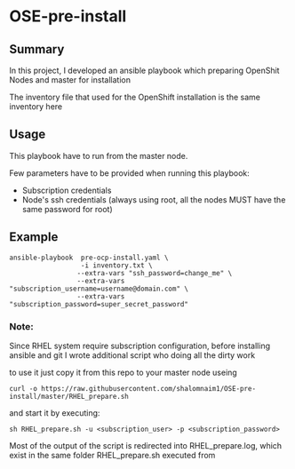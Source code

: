 # OSE-pre-install

## Summary

In this project, I developed an ansible playbook which preparing OpenShit Nodes and master for installation

The inventory file that used for the OpenShift installation is the same inventory here

## Usage
This playbook have to run from the master node.

Few parameters have to be provided when running this playbook:
* Subscription credentials
* Node's ssh credentials  (always using root, all the nodes MUST have the same password for root)

## Example
```shell
ansible-playbook  pre-ocp-install.yaml \
                  -i inventory.txt \
                 --extra-vars "ssh_password=change_me" \ 
                 --extra-vars "subscription_username=username@domain.com" \
                 --extra-vars "subscription_password=super_secret_password"
```
### Note:
Since RHEL system require subscription configuration, before installing ansible and git I wrote additional script who doing all the dirty work

to use it just copy it from this repo to your master node useing
```{shell}
curl -o https://raw.githubusercontent.com/shalomnaim1/OSE-pre-install/master/RHEL_prepare.sh
```

and start it by executing:
```{shell}
sh RHEL_prepare.sh -u <subscription_user> -p <subscription_password>
```

Most of the output of the script is redirected into RHEL_prepare.log, which exist in the same folder RHEL_prepare.sh executed from
